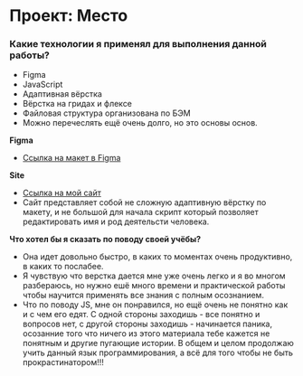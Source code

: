 # Проект: Место

### Какие технологии я применял для выполнения данной работы?

* Figma
* JavaScript
* Адаптивная вёрстка
* Вёрстка на гридах и флексе
* Файловая структура организована по БЭМ
* Можно перечеслять ещё очень долго, но это основы основ.

**Figma**

* [Ссылка на макет в Figma](https://www.figma.com/file/2cn9N9jSkmxD84oJik7xL7/JavaScript.-Sprint-4?node-id=0%3A1)

**Site**

* [Ссылка на мой сайт](https://a1terw000.github.io/mesto/)
* Сайт представляет собой не сложную адаптивную вёрстку по макету, и не большой для начала скрипт который позволяет редактировать имя и род деятельсти человека.

**Что хотел бы я сказать по поводу своей учёбы?**
* Она идет довольно быстро, в каких то моментах очень продуктивно, в каких то послабее. 
* Я чувствую что верстка дается мне уже очень легко и я во многом разбераюсь, но нужно ешё много времени и практической работы чтобы научится применять все знания с полным осознанием.
* Что по поводу JS, мне он понравился, но ещё очень не понятно как и с чем его едят. С одной стороны заходишь - все понятно и вопросов нет, с другой стороны заходишь - начинается паника, осозанние того что ничего из этого материала тебе кажется не понятным и другие пугающие истории. В общем и целом продолжаю учить данный язык программирования, а всё для того чтобы не быть прокрастинатором!!!
